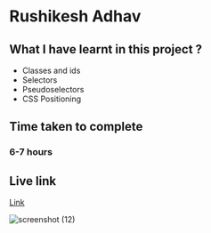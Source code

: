 # Rushikesh Adhav

## What I have learnt in this project ?
- Classes and ids
- Selectors
- Pseudoselectors
- CSS Positioning

## Time taken to complete
### 6-7 hours

## Live link
[Link](https://merry-valkyrie-bed901.netlify.app/)

![screenshot (12)](https://user-images.githubusercontent.com/74168885/181823403-cf2bae87-753f-498d-a09a-c75a60c8682b.png)
